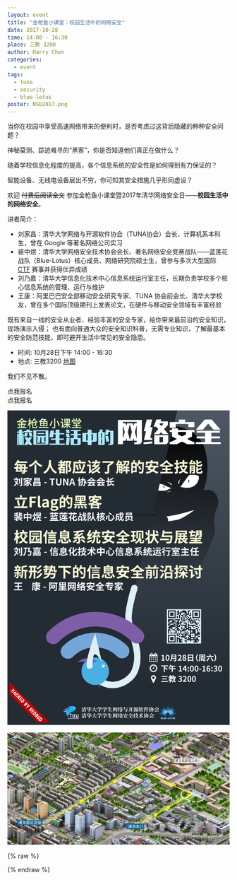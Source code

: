 ```yaml
---
layout: event
title: "金枪鱼小课堂：校园生活中的网络安全"
date: 2017-10-28
time: 14:00 - 16:30
place: 三教 3200
author: Harry Chen
categories:
  - event
tags:
  - tuna
  - security
  - blue-lotus
poster: NSD2017.png
---
```


当你在校园中享受高速网络带来的便利时，是否考虑过这背后隐藏的种种安全问题？

神秘莫测、踪迹难寻的“黑客”，你是否知道他们真正在做什么？

随着学校信息化程度的提高，各个信息系统的安全性是如何得到有力保证的？

智能设备、无线电设备层出不穷，你可知其安全措施几乎形同虚设？

欢迎 <del>付费后阅读全文</del> 参加金枪鱼小课堂暨2017年清华网络安全日——**校园生活中的网络安全**。

<!--more-->

讲者简介：

- 刘家昌：清华大学网络与开源软件协会（TUNA协会）会长、计算机系本科生，曾在 Google 等著名网络公司实习  
- 裴中煜：清华大学网络安全技术协会会长、著名网络安全竞赛战队——蓝莲花战队（Blue-Lotus）核心成员、网络研究院硕士生，曾参与多次大型国际 [CTF](https://en.wikipedia.org/wiki/Capture_the_flag#Computer_security) 赛事并获得优异成绩
- 刘乃嘉：清华大学信息化技术中心信息系统运行室主任，长期负责学校多个核心信息系统的管理、运行与维护  
- 王康：阿里巴巴安全部移动安全研究专家、TUNA 协会前会长、清华大学校友，曾在多个国际顶级期刊上发表论文，在硬件与移动安全领域有丰富经验

既有来自一线的安全从业者、经验丰富的安全专家，给你带来最前沿的安全知识，现场演示入侵；
也有面向普通大众的安全知识科普，无需专业知识，了解最基本的安全防范技能，即可避开生活中常见的安全隐患。

- <i class="fa fa-calendar"></i> 时间: 10月28日下午 14:00 - 16:30
- <i class="fa fa-map-marker"></i> 地点: 三教3200 [地图](#map)

我们不见不散。


<div id="trick">
  <div class="container visible-xs">
    <div class="row">
      <div class="btn-group btn-group-justified col-xs-12">
        <div class="btn btn-large btn-success"> 点我报名 </div>
      </div>
    </div>
  </div>
  <div class="btn btn-large btn-success hidden-xs"> 点我报名 </div>
</div>

![](/assets/img/events/NSD2017.png)

<img src="/assets/img/events/map_t3.png" id="map" />

{% raw %}
<script type="text/javascript">
$(document).ready(function(){
	$("#trick .btn").click(function(){
		$('html').addClass('bad');
		$('.navbar-brand').html("<img src='/assets/img/bluelotus.png' />清华大学网络安全技术协会");
		setTimeout(function(){
			alert("其实不用报名啦...");
			alert("别忘了是周六下午两点哦!");
			alert("三教3200哦!");
			alert("一定要来哟!");
		}, 1000);
	});
});
</script>
{% endraw %}


